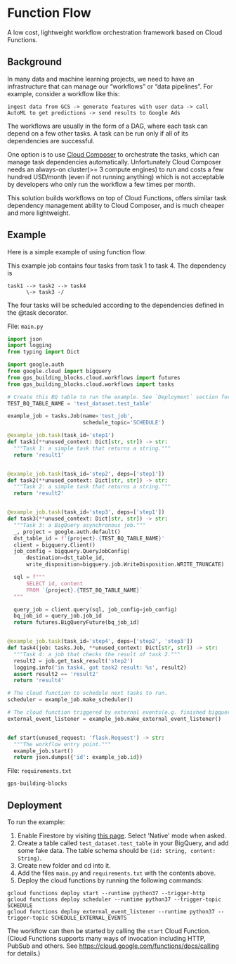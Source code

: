 # Function Flow
A low cost, lightweight workflow orchestration framework based on Cloud Functions.

## Background
In many data and machine learning projects, we need to have an infrastructure that can manage our “workflows” or “data pipelines”. For example, consider a workflow like this:

```ingest data from GCS -> generate features with user data -> call AutoML to get predictions -> send results to Google Ads```

The workflows are usually in the form of a DAG, where each task can depend on a few other tasks. A task can be run only if all of its dependencies are successful.

One option is to use [Cloud Composer](https://cloud.google.com/composer) to orchestrate the tasks, which can manage task dependencies automatically. Unfortunately Cloud Composer needs an always-on cluster(>= 3 compute engines) to run and costs a few hundred USD/month (even if not running anything) which is not acceptable by developers who only run the workflow a few times per month.

This solution builds workflows on top of Cloud Functions, offers similar task dependency management ability to Cloud Composer, and is much cheaper and more lightweight.

## Example
Here is a simple example of using function flow.

This example job contains four tasks from task 1 to task 4. The dependency is

```
task1 --> task2 --> task4
      \-> task3 -/
```

The four tasks will be scheduled according to the dependencies defined in the @task decorator.

File: `main.py`

```python
import json
import logging
from typing import Dict

import google.auth
from google.cloud import bigquery
from gps_building_blocks.cloud.workflows import futures
from gps_building_blocks.cloud.workflows import tasks

# Create this BQ table to run the example. See `Deployment` section for details.
TEST_BQ_TABLE_NAME = 'test_dataset.test_table'

example_job = tasks.Job(name='test_job',
                        schedule_topic='SCHEDULE')

@example_job.task(task_id='step1')
def task1(**unused_context: Dict[str, str]) -> str:
  """Task 1: a simple task that returns a string."""
  return 'result1'


@example_job.task(task_id='step2', deps=['step1'])
def task2(**unused_context: Dict[str, str]) -> str:
  """Task 2: a simple task that returns a string."""
  return 'result2'


@example_job.task(task_id='step3', deps=['step1'])
def task3(**unused_context: Dict[str, str]) -> str:
  """Task 3: a BigQuery asynchronous job."""
  _, project = google.auth.default()
  dst_table_id = f'{project}.{TEST_BQ_TABLE_NAME}'
  client = bigquery.Client()
  job_config = bigquery.QueryJobConfig(
      destination=dst_table_id,
      write_disposition=bigquery.job.WriteDisposition.WRITE_TRUNCATE)

  sql = f"""
      SELECT id, content
      FROM `{project}.{TEST_BQ_TABLE_NAME}`
  """

  query_job = client.query(sql, job_config=job_config)
  bq_job_id = query_job.job_id
  return futures.BigQueryFuture(bq_job_id)


@example_job.task(task_id='step4', deps=['step2', 'step3'])
def task4(job: tasks.Job, **unused_context: Dict[str, str]) -> str:
  """Task 4: a job that checks the result of task 2."""
  result2 = job.get_task_result('step2')
  logging.info('in task4, got task2 result: %s', result2)
  assert result2 == 'result2'
  return 'result4'

# The cloud function to schedule next tasks to run.
scheduler = example_job.make_scheduler()

# The cloud function triggered by external events(e.g. finished bigquery jobs)
external_event_listener = example_job.make_external_event_listener()


def start(unused_request: 'flask.Request') -> str:
  """The workflow entry point."""
  example_job.start()
  return json.dumps({'id': example_job.id})
```

File: `requirements.txt`

```
gps-building-blocks
```

## Deployment
To run the example:

1. Enable Firestore by visiting [this page](https://console.cloud.google.com/firestore). Select 'Native' mode when asked.
1. Create a table called `test_dataset.test_table` in your BigQuery, and add some fake data.
   The table schema should be `(id: String, content: String)`.
1. Create new folder and cd into it.
1. Add the files `main.py` and `requirements.txt` with the contents above.
1. Deploy the cloud functions by running the following commands:

```
gcloud functions deploy start --runtime python37 --trigger-http
gcloud functions deploy scheduler --runtime python37 --trigger-topic SCHEDULE
gcloud functions deploy external_event_listener --runtime python37 --trigger-topic SCHEDULE_EXTERNAL_EVENTS
```

The workflow can then be started by calling the `start` Cloud Function. (Cloud
Functions supports many ways of invocation including HTTP, PubSub and others.
See https://cloud.google.com/functions/docs/calling for details.)
